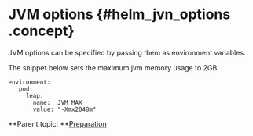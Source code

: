 # JVM options {#helm_jvn_options .concept}

JVM options can be specified by passing them as environment variables.

The snippet below sets the maximum jvm memory usage to 2GB.

``` {#codeblock_qgx_sjz_gxb}
environment:
   pod:
     leap:
       name:  JVM_MAX
       value: "-Xmx2048m"
```

**Parent topic: **[Preparation](helm_preparation.md)

